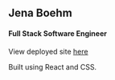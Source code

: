 ## Jena Boehm
#### Full Stack Software Engineer


View deployed site [here](https://www.jenaluxboehm.com/)

Built using React and CSS.
